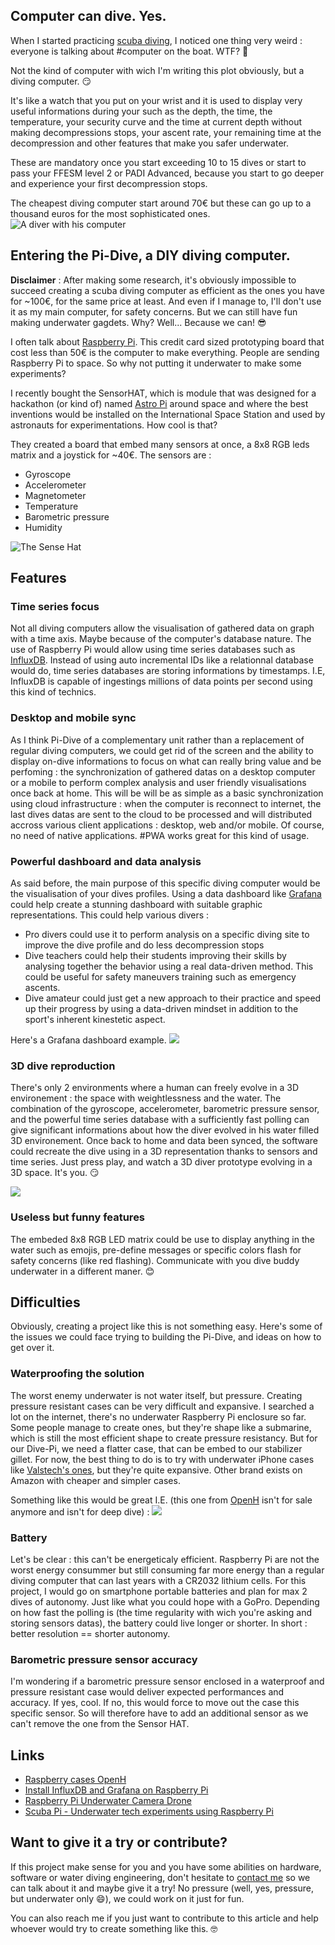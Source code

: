 ## Computer can dive. Yes.  

When I started practicing [scuba diving](Scuba%20diving.md), I noticed one thing very weird : everyone is talking about #computer on the boat. WTF? 🧐

Not the kind of computer with wich I'm writing this plot obviously, but a diving computer. 😏

It's like a watch that you put on your wrist and it is used to display very useful informations during your such as the depth, the time, the temperature, your security curve and the time at current depth without making decompressions stops, your ascent rate, your remaining time at the decompression and other features that make you safer underwater. 

These are mandatory once you start exceeding 10 to 15 dives or start to pass your FFESM level 2 or PADI Advanced, because you start to go deeper and experience your first decompression stops. 

The cheapest diving computer start around 70€ but these can go up to a thousand euros for the most sophisticated ones. 
![A diver with his computer](pi_dive_computer_dive.jpg)

## Entering the Pi-Dive, a DIY diving computer. 

**Disclaimer** : After making some research, it's obviously impossible to succeed creating a scuba diving computer as efficient as the ones you have for ~100€, for the same price at least. And even if I manage to, I'll don't use it as my main computer, for safety concerns. But we can still have fun making underwater gagdets. Why? Well... Because we can! 😎

I often talk about [Raspberry Pi](Raspberry%20Pi.md). This credit card sized prototyping board that cost less than 50€ is the computer to make everything. People are sending Raspberry Pi to space. So why not putting it underwater to make some experiments? 

I recently bought the SensorHAT, which is module that was designed for a hackathon (or kind of) named [Astro Pi](https://astro-pi.org/) around space and where the best inventions would be installed on the International Space Station and used by astronauts for experimentations. How cool is that? 

They created a board that embed many sensors at once, a 8x8 RGB leds matrix and a joystick for ~40€. The sensors are : 
- Gyroscope
- Accelerometer
- Magnetometer
- Temperature
- Barometric pressure
- Humidity

![The Sense Hat](pi_dive_sense_hat.jpg)

## Features
### Time series focus
Not all diving computers allow the visualisation of gathered data on graph with a time axis. Maybe because of the computer's database nature. The use of Raspberry Pi would allow using time series databases such as [InfluxDB](https://www.influxdata.com/). Instead of using auto incremental IDs like a relationnal database would do, time series databases are storing informations by timestamps. I.E, InfluxDB is capable of ingestings millions of data points per second using this kind of technics. 

### Desktop and mobile sync
As I think Pi-Dive of a complementary unit rather than a replacement of regular diving computers, we could get rid of the screen and the ability to display on-dive informations to focus on what can really bring value and be perfoming : the synchronization of gathered datas on a desktop computer or a mobile to perform complex analysis and user friendly visualisations once back at home. This will be will be as simple as a basic synchronization using cloud infrastructure : when the computer is reconnect to internet, the last dives datas are sent to the cloud to be processed and will distributed accross various client applications : desktop, web and/or mobile. Of course, no need of native applications. #PWA works great for this kind of usage.

### Powerful dashboard and data analysis
As said before, the main purpose of this specific diving computer would be the visualisation of your dives profiles. Using a data dashboard like [Grafana](https://grafana.com/grafana/) could help create a stunning dashboard with suitable graphic representations. This could help various divers : 
- Pro divers could use it to perform analysis on a specific diving site to improve the dive profile and do less decompression stops
- Dive teachers could help their students improving their skills by analysing together the behavior using a real data-driven method. This could be useful for safety maneuvers training such as emergency ascents. 
- Dive amateur could just get a new approach to their practice and speed up their progress by using a data-driven mindset in addition to the sport's inherent kinestetic aspect. 

Here's a Grafana dashboard example.
![](pi_dive_visualisation.jpg)

### 3D dive reproduction
There's only 2 environments where a human can freely evolve in a 3D environement : the space with weightlessness and the water. 
The combination of the gyroscope, accelerometer, barometric pressure sensor, and the powerful time series database with a sufficiently fast polling can give significant informations about how the diver evolved in his water filled 3D environement. Once back to home and data been synced, the software could recreate the dive using in a 3D representation thanks to sensors and time series. Just press play, and watch a 3D diver prototype evolving in a 3D space. It's you. 😏

![](pi_dive_axis.png)

### Useless but funny features
The embeded 8x8 RGB LED matrix could be use to display anything in the water such as emojis, pre-define messages or specific colors flash for safety concerns (like red flashing). Communicate with you dive buddy underwater in a different maner. 😊

## Difficulties
Obviously, creating a project like this is not something easy. Here's some of the issues we could face trying to building the Pi-Dive, and ideas on how to get over it. 

### Waterproofing the solution
The worst enemy underwater is not water itself, but pressure. Creating pressure resistant cases can be very difficult and expansive. I searched a lot on the internet, there's no underwater Raspberry Pi enclosure so far. Some people manage to create ones, but they're shape like a submarine, which is still the most efficient shape to create pressure resistancy. But for our Dive-Pi, we need a flatter case, that can be embed to our stabilizer gillet. For now, the best thing to do is to try with underwater iPhone cases like [Valstech's ones](https://www.valstech.com/), but they're quite expansive. Other brand exists on Amazon with cheaper and simpler cases. 

Something like this would be great I.E. (this one from [OpenH](http://openh.io/rubicon/) isn't for sale anymore and isn't for deep dive) : 
![](pi_dive_underwater_case.jpg)

### Battery
Let's be clear : this can't be energeticaly efficient. Raspberry Pi are not the worst energy consummer but still consuming far more energy than a regular diving computer that can last years with a CR2032 lithium cells. For this project, I would go on smartphone portable batteries and plan for max 2 dives of autonomy. Just like what you could hope with a GoPro. Depending on how fast the polling is (the time regularity with wich you're asking and storing sensors datas), the battery could live longer or shorter. In short : better resolution == shorter autonomy. 

### Barometric pressure sensor accuracy
I'm wondering if a barometric pressure sensor enclosed in a waterproof and pressure resistant case would deliver expected performances and accuracy. If yes, cool. If no, this would force to move out the case this specific sensor. So will therefore have to add an additional sensor as we can't remove the one from the Sensor HAT. 

## Links
- [Raspberry cases OpenH](http://openh.io/rubicon/)
- [Install InfluxDB and Grafana on Raspberry Pi](https://www.circuits.dk/install-grafana-influxdb-raspberry/)
- [Raspberry Pi Underwater Camera Drone](https://www.raspberrypi.org/blog/raspberry-pi-underwater-camera-drone-magpi-80/)
- [Scuba Pi - Underwater tech experiments using Raspberry Pi](http://scubapi.net/)

## Want to give it a try or contribute?
If this project make sense for you and you have some abilities on hardware, software or water diving engineering, don't hesitate to [contact me](Contact%20me%20%F0%9F%92%8C.md) so we can talk about it and maybe give it a try! No pressure (well, yes, pressure, but underwater only 😄), we could work on it just for fun. 

You can also reach me if you just want to contribute to this article and help whoever would try to create something like this. 🤓